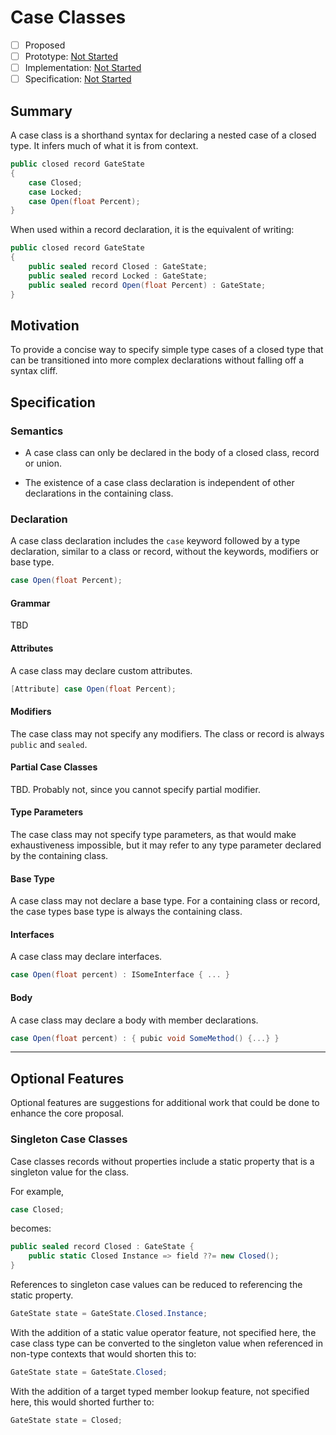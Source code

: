 # Case Classes

* [ ] Proposed
* [ ] Prototype: [Not Started](pr/1)
* [ ] Implementation: [Not Started](pr/1)
* [ ] Specification: [Not Started](pr/1)

## Summary

A case class is a shorthand syntax for declaring a nested case of a closed type.
It infers much of what it is from context. 

```csharp
public closed record GateState
{
    case Closed;
    case Locked;
    case Open(float Percent);
}
```

When used within a record declaration, it is the equivalent of writing:

```csharp
public closed record GateState
{
    public sealed record Closed : GateState;
    public sealed record Locked : GateState;
    public sealed record Open(float Percent) : GateState;
}
```

## Motivation
To provide a concise way to specify simple type cases of a closed type that can be transitioned into more complex declarations without falling off a syntax cliff.

## Specification

### Semantics
- A case class can only be declared in the body of a closed class, record or union. 

- The existence of a case class declaration is independent of other declarations in the containing class.

### Declaration
A case class declaration includes the `case` keyword followed by a type declaration, similar to a class or record, without the keywords, modifiers or base type.

```csharp
case Open(float Percent);
```

#### Grammar
TBD

#### Attributes
A case class may declare custom attributes.

```csharp
[Attribute] case Open(float Percent);
```

#### Modifiers
The case class may not specify any modifiers. The class or record is always `public` and `sealed`. 

#### Partial Case Classes
TBD. Probably not, since you cannot specify partial modifier.

#### Type Parameters
The case class may not specify type parameters, as that would make exhaustiveness impossible, but it may refer to any type parameter declared by the containing class.

#### Base Type
A case class may not declare a base type. For a containing class or record, the case types base type is always the containing class.

#### Interfaces
A case class may declare interfaces.

```csharp
case Open(float percent) : ISomeInterface { ... }
```

#### Body
A case class may declare a body with member declarations.

```csharp
case Open(float percent) : { pubic void SomeMethod() {...} }
```

----
## Optional Features

Optional features are suggestions for additional work that could be done to enhance the core proposal.

### Singleton Case Classes
Case classes records without properties include a static property that is a singleton value for the class.

For example,
```csharp
case Closed;
```
becomes:
```csharp
public sealed record Closed : GateState { 
    public static Closed Instance => field ??= new Closed();
}
```

References to singleton case values can be reduced to referencing the static property.

```csharp
GateState state = GateState.Closed.Instance;
```

With the addition of a static value operator feature, not specified here, the case class type can be converted to the singleton value when referenced in non-type contexts that would shorten this to:

```csharp
GateState state = GateState.Closed;
```

With the addition of a target typed member lookup feature, not specified here, this would shorted further to:
```csharp
GateState state = Closed;
```